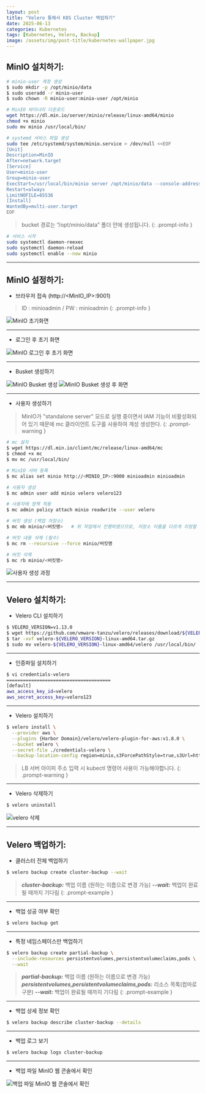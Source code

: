 ```yaml
---
layout: post
title: "Velero 통해서 K8S Cluster 백업하기"
date: 2025-06-13
categories: Kubernetes 
tags: [Kubernetes, Velero, Backup]
image: /assets/img/post-title/kubernetes-wallpaper.jpg
---
```


## MinIO 설치하기:
```bash
# minio-user 계정 생성
$ sudo mkdir -p /opt/minio/data
$ sudo useradd -r minio-user
$ sudo chown -R minio-user:minio-user /opt/minio

# MinIO 바이너리 다운로드
wget https://dl.min.io/server/minio/release/linux-amd64/minio
chmod +x minio
sudo mv minio /usr/local/bin/

# systemd 서비스 파일 생성
sudo tee /etc/systemd/system/minio.service > /dev/null <<EOF
[Unit]
Description=MinIO
After=network.target
[Service]
User=minio-user
Group=minio-user
ExecStart=/usr/local/bin/minio server /opt/minio/data --console-address ":9001"
Restart=always
LimitNOFILE=65536
[Install]
WantedBy=multi-user.target
EOF
```

> bucket 경로는 “/opt/minio/data” 폴더 안에 생성됩니다.
{: .prompt-info }

```bash
# 서비스 시작
sudo systemctl daemon-reexec
sudo systemctl daemon-reload
sudo systemctl enable --now minio
```

* * *

## MinIO 설정하기:
- 브라우저 접속 (http://<MinIO_IP>:9001)

> ID : minioadmin / PW : minioadmin 
{: .prompt-info }

![MinIO 초기화면](/assets/img/post/kubernetes/MinIO%20초기화면.png)

* * *

- 로그인 후 초기 화면

![MinIO 로그인 후 초기 화면](/assets/img/post/kubernetes/MinIO%20로그인%20후%20초기%20화면.png)

* * *

- Busket 생성하기

![MinIO Busket 생성](/assets/img/post/kubernetes/MinIO%20Busket%20생성.png)
![MinIO Busket 생성 후 화면](/assets/img/post/kubernetes/MinIO%20Busket%20생성%20후%20화면.png)

* * *

- 사용자 생성하기

> MinIO가 "standalone server" 모드로 실행 중이면서 IAM 기능이 비활성화되어 있기 때문에 mc 클라이언트 도구를 사용하여 계성 생성한다.
{: .prompt-warning }

```bash
# mc 설치
$ wget https://dl.min.io/client/mc/release/linux-amd64/mc
$ chmod +x mc
$ mv mc /usr/local/bin/

# MinIO 서버 등록
$ mc alias set minio http://<MINIO_IP>:9000 minioadmin minioadmin

# 사용자 생성
$ mc admin user add minio velero velero123

# 사용자에 정책 적용
$ mc admin policy attach minio readwrite --user velero

# 버킷 생성 (백업 저장소)
$ mc mb minio/<버킷명>   # 위 작업에서 진행하였으므로, 저장소 이름을 다르게 지정할 경우 사용

# 버킷 내용 삭제 (필수)
$ mc rm --recursive --force minio/버킷명

# 버킷 삭제
$ mc rb minio/<버킷명>
```

![사용자 생성 과정](/assets/img/post/kubernetes/사용자%20생성%20과정.png)

* * *

## Velero 설치하기:

- Velero CLI 설치하기

```bash
$ VELERO_VERSION=v1.13.0
$ wget https://github.com/vmware-tanzu/velero/releases/download/${VELERO_VERSION}/velero-${VELERO_VERSION}-linux-amd64.tar.gz
$ tar -xvf velero-${VELERO_VERSION}-linux-amd64.tar.gz
$ sudo mv velero-${VELERO_VERSION}-linux-amd64/velero /usr/local/bin/
```

* * *

- 인증파일 설치하기

```bash
$ vi credentials-velero
======================================
[default]
aws_access_key_id=velero
aws_secret_access_key=velero123
```

* * *

- Velero 설치하기

```bash
$ velero install \
  --provider aws \
  --plugins {Harbor Domain}/velero/velero-plugin-for-aws:v1.8.0 \
  --bucket velero \
  --secret-file ./credentials-velero \
  --backup-location-config region=minio,s3ForcePathStyle=true,s3Url=http://<LB_SERVER_IP>:9000
```

> LB 서버 아이피 주소 입력 시 kubectl 명령어 사용이 가능해야합니다.
{: .prompt-warning }

* * *

- Velero 삭제하기

```bash
$ velero uninstall
```

![velero 삭제](/assets/img/post/kubernetes/velero%20삭제.png)

* * *

## Velero 백업하기:
- 클러스터 전체 백업하기

```bash
$ velero backup create cluster-backup --wait
```

> ***cluster-backup:*** 백업 이름 (원하는 이름으로 변경 가능)
> ***--wait:*** 백업이 완료될 때까지 기다림
{: .prompt-example }

* * *

- 백업 성공 여부 확인

```bash
$ velero backup get
```

* * *

- 특정 네임스페이스만 백업하기

```bash
$ velero backup create partial-backup \
  --include-resources persistentvolumes,persistentvolumeclaims,pods \
  --wait
```

> ***partial-backup:*** 백업 이름 (원하는 이름으로 변경 가능)
> ***persistentvolumes,persistentvolumeclaims,pods:*** 리소스 목록(컴마로 구분)
> ***--wait:*** 백업이 완료될 때까지 기다림
{: .prompt-example }

* * *

- 백업 상세 정보 확인

```bash
$ velero backup describe cluster-backup --details
```

* * *

- 백업 로그 보기

```bash
$ velero backup logs cluster-backup
```

* * *

- 백업 파일 MinIO 웹 콘솔에서 확인

![백업 파일 MinIO 웹 콘솔에서 확인](/assets/img/post/kubernetes/백업%20파일%20MinIO%20웹%20콘솔에서%20확인.png)
